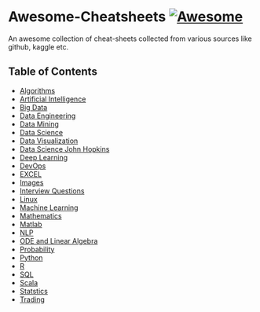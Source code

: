 # Awesome-Cheatsheets [![Awesome](https://awesome.re/badge.svg)](https://awesome.re)

An awesome collection of cheat-sheets collected from various sources like github, kaggle etc.


## Table of Contents
- [Algorithms](https://github.com/sachans/Awesome-Cheatsheets/tree/master/Algorithms)
- [Artificial Intelligence](https://github.com/sachans/Awesome-Cheatsheets/tree/master/Artificial%20Intelligence)
- [Big Data]()
- [Data Engineering]()
- [Data Mining]()
- [Data Science](https://github.com/sachans/Awesome-Cheatsheets/tree/master/Data%20Science)
- [Data Visualization]()
- [Data Science John Hopkins]()
- [Deep Learning]()
- [DevOps]()
- [EXCEL](Excel/)
- [Images]()
- [Interview Questions]()
- [Linux]()
- [Machine Learning]()
- [Mathematics]()
- [Matlab]()
- [NLP]()
- [ODE and Linear Algebra]()
- [Probability]()
- [Python](https://github.com/sachans/Awesome-Cheatsheets/tree/master/Python)
- [R](https://github.com/sachans/Awesome-Cheatsheets/tree/master/R)
- [SQL]()
- [Scala]()
- [Statstics]()
- [Trading]()



  
  




